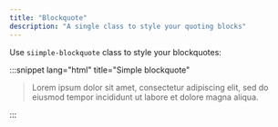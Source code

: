 ```yaml
---
title: "Blockquote"
description: "A single class to style your quoting blocks"
---
```


Use `siimple-blockquote` class to style your blockquotes:

:::snippet lang="html" title="Simple blockquote"
<blockquote class="siimple-blockquote">
    Lorem ipsum dolor sit amet, consectetur adipiscing elit, sed do eiusmod tempor incididunt ut labore et dolore magna aliqua.
</blockquote>
:::

